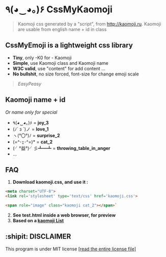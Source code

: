 # ٩(◕‿◕｡)۶ CssMyKaomoji

>Kaomoji css generated by a "script", from http://kaomoji.ru.
>Kaomoji are usable from english name + id in class

## CssMyEmoji is a lightweight css library

* **Tiny**, only -K0 for - Kaomoji
* **Simple**, use Kaomoji class and Kaomoji name
* **W3C valid**, use "content" for add content ...
* **No bullshit**, no size forced, font-size for change emoji scale

>*EasyPeasy*

## Kaomoji name + id
*Or name only for special*   

* ٩(◕‿◕｡)۶ = **joy_3**
* (ﾉ´ з `)ノ = **love_1**
* ヽ(°〇°)ﾉ = **surprise_2**
* (=^･ｪ･^=)* = **cat_2**
* (╯°益°)╯彡┻━┻ = **throwing_table_in_anger**
* ...

## FAQ

1. **Download kaomoji.css, and use it :**
```html
<meta charset="UTF-8">
<link rel='stylesheet' type='text/css' href='kaomoji.css'>
```
```html
<span role="image" class="kaomoji cat_2"></span>`
```

2. **See test.html inside a web browser, for preview**
3. **Based on a [kaomoji List](http://kaomoji.ru/en/)**

## :shipit: **DISCLAIMER**

This program is under MIT license [[read the entire license file]](https://git.iglou.eu/Laboratory/CssMyKaomoji/raw/branch/master/LICENSE)
